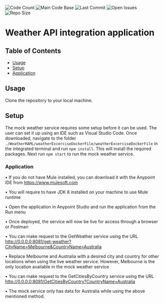 ![Code Count](https://img.shields.io/github/languages/count/bdcoelho/WeatherRAML)
![Main Code Base](https://img.shields.io/github/languages/top/bdcoelho/WeatherRAML)
![Last Commit](https://img.shields.io/github/last-commit/bdcoelho/WeatherRAML)
![Open Issues](https://img.shields.io/github/issues-raw/bdcoelho/WeatherRAML)
![Repo Size](https://img.shields.io/github/repo-size/bdcoelho/WeatherRAML)

# Weather API integration application

## Table of Contents

- [Usage](#Usage)
- [Setup](#Setup)
- [Application](#Application)

## Usage
Clone the repository to your local machine.

## Setup

The mock weather service requires some setup before it can be used. The user can set it up using an IDE such as Visual Studio Code. Once downloaded, navigate to the folder `./WeatherRAML/weatherExcerciseDockerFile/weatherExcerciseDockerFile` in the integrated terminal and run `npm install`. This will install the required packages. Next run `npm start` to run the mock weather service.

### Application

• If you do not have Mule installed, you can download it with the Anypoint IDE from https://www.mulesoft.com

• You will require to have JDK 8 installed on your machine to use Mule runtime

• Open the application in Anypoint Studio and run the application from the Run menu

• Once deployed, the service will now be live for access through a browser or Postman

• You can make request to the GetWeather service using the URL
http://0.0.0.0:8081/get-weather?CityName=Melbourne&CountryName=Australia

• Replace Melbourne and Australia with a desired city and country for other locations when using the live weather service. However, Melbourne is the only location available in the mock weather service

• You can make request to the GetCitiesByCountry service using the URL
http://0.0.0.0:8081/GetCitiesByCountry?CountryName=Australia

• The mock service only has data for Australia while using the above mentioned method.
